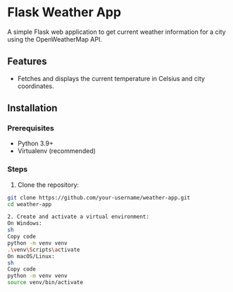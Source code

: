 # Flask Weather App

A simple Flask web application to get current weather information for a city using the OpenWeatherMap API.

## Features

- Fetches and displays the current temperature in Celsius and city coordinates.

## Installation

### Prerequisites

- Python 3.9+
- Virtualenv (recommended)

### Steps

1. Clone the repository:

```sh
git clone https://github.com/your-username/weather-app.git
cd weather-app

2. Create and activate a virtual environment:
On Windows:
sh
Copy code
python -m venv venv
.\venv\Scripts\activate
On macOS/Linux:
sh
Copy code
python -m venv venv
source venv/bin/activate
